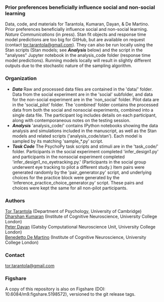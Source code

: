 ### Prior preferences beneficially influence social and non-social learning
Data, code, and materials for Tarantola, Kumaran, Dayan, & De Martino. Prior preferences beneficially influence social and non-social learning. <i>Nature Communications</i> (in press).
Stan fit objects and response time model predictions are too big for GitHub, but are available on request (contact <a href='mailto:tor.tarantola@gmail.com'>tor.tarantola@gmail.com</a>). They can also be run locally using the Stan scripts (Stan models; see ***Analysis*** below) and the script in the "analyses" Jupyter notebook in the analysis_code folder (response time model predictions). Running models locally will result in slightly different outputs due to the stochastic nature of the sampling algorithm.

### Organization
* ***Data*** Raw and processed data files are contained in the 'data/' folder. Data from the social experiment are in the 'social' subfolder, and data for the non-social experiment are in the 'non_social' folder. Pilot data are in the 'social_pilot' folder. The 'combined' folder contains the processed data from both the social and nonsocial experiments, combined into a single data file. The participant log includes details on each participant, along with contemporaneous notes on the testing session.
* ***Analysis*** 'analysis_code/' contains IPython notebooks showing the data analysis and simulations included in the manuscript, as well as the Stan models and related scripts ('analysis_code/stan'). Each model is sampled by its matching 'sample_*.py' script.  
* ***Task Code*** The PsychoPy task scripts and stimuli are in the 'task_code/' folder. Participants in the social experiment completed 'infer_design1.py' and participants in the nonsocial experiment completed 'infer_design1_no_eyetracking.py.' (Participants in the social group underwent eye tracking to pilot a different study.) Item pairs were generated randomly by the 'pair_generator.py' script, and underlying choices for the practice block were generated by the 'inference_practice_choice_generator.py' script. These pairs and choices were kept the same for all non-pilot participants.


### Authors
<a href='http://www.tortarantola.com/'>Tor Tarantola</a> (Department of Psychology, University of Cambridge)<br>
<a href='https://sites.google.com/site/dharshankumaran1/'>Dharshan Kumaran</a> (Institute of Cognitive Neuroscience, University College London)</a><br>
<a href='http://www.gatsby.ucl.ac.uk/~dayan/'>Peter Dayan</a> (Gatsby Computational Neuroscience Unit, University College London)<br>
<a href='http://www.bdmlab.org'>Benedetto De Martino</a> (Institute of Cognitive Neuroscience, University College London)

### Contact
<a href='mailto:tor.tarantola@gmail.com'>tor.tarantola@gmail.com</a>

### Figshare
A copy of this repository is also on Figshare (DOI: 10.6084/m9.figshare.5198572), versioned to the git release tags.